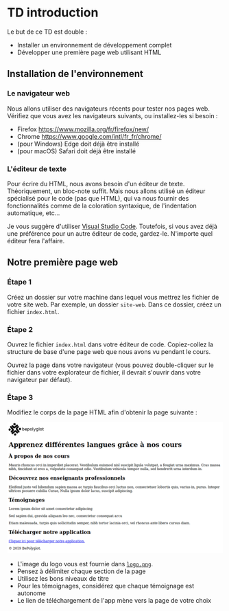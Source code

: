 # TD introduction

Le but de ce TD est double :

* Installer un environnement de développement complet
* Développer une première page web utilisant HTML

## Installation de l'environnement

### Le navigateur web

Nous allons utiliser des navigateurs récents pour tester nos pages web.
Vérifiez que vous avez les navigateurs suivants, ou installez-les si besoin :

* Firefox https://www.mozilla.org/fr/firefox/new/
* Chrome https://www.google.com/intl/fr_fr/chrome/
* (pour Windows) Edge doit déjà être installé
* (pour macOS) Safari doit déjà être installé

### L'éditeur de texte

Pour écrire du HTML, nous avons besoin d'un éditeur de texte. Théoriquement, un
bloc-note suffit. Mais nous allons utilisé un éditeur spécialisé pour le code
(pas que HTML), qui va nous fournir des fonctionnalités comme de la coloration
syntaxique, de l'indentation automatique, etc...

Je vous suggère d'utiliser [Visual Studio
Code](https://code.visualstudio.com/). Toutefois, si vous avez déjà une
préférence pour un autre éditeur de code, gardez-le. N'importe quel éditeur
fera l'affaire.

## Notre première page web

### Étape 1

Créez un dossier sur votre machine dans lequel vous mettrez les fichier de
votre site web. Par exemple, un dossier `site-web`. Dans ce dossier, créez un
fichier `index.html`.

### Étape 2

Ouvrez le fichier `index.html` dans votre éditeur de code. Copiez-collez la
structure de base d'une page web que nous avons vu pendant le cours.

Ouvrez la page dans votre navigateur (vous pouvez double-cliquer sur le fichier
dans votre explorateur de fichier, il devrait s'ouvrir dans votre navigateur
par défaut).

### Étape 3

Modifiez le corps de la page HTML afin d'obtenir la page suivante :

![](./exemple.png)

* L'image du logo vous est fournie dans [`logo.png`](https://raw.githubusercontent.com/drazik/cdin/master/01-introduction/logo.png).
* Pensez à délimiter chaque section de la page
* Utilisez les bons niveaux de titre
* Pour les témoignages, considérez que chaque témoignage est autonome
* Le lien de téléchargement de l'app mène vers la page de votre choix
